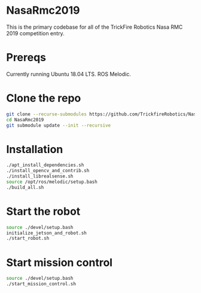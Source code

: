 # NasaRmc2019

This is the primary codebase for all of the TrickFire Robotics Nasa RMC 2019 competition entry.


# Prereqs
Currently running Ubuntu 18.04 LTS.
ROS Melodic.


# Clone the repo
```bash
git clone --recurse-submodules https://github.com/TrickfireRobotics/NasaRmc2019.git
cd NasaRmc2019
git submodule update --init --recursive
```

# Installation
```bash
./apt_install_dependencies.sh
./install_opencv_and_contrib.sh
./install_librealsense.sh
source /opt/ros/melodic/setup.bash
./build_all.sh
```

# Start the robot
```bash
source ./devel/setup.bash
initialize_jetson_and_robot.sh
./start_robot.sh
```

# Start mission control
```bash
source ./devel/setup.bash
./start_mission_control.sh
```

